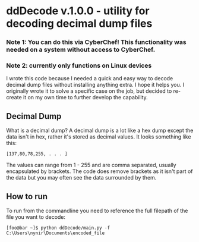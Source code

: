 # ddDecode v.1.0.0 - utility for decoding decimal dump files

### Note 1: You can do this via CyberChef! This functionality was needed on a system without access to CyberChef.
### Note 2: currently only functions on Linux devices

I wrote this code because I needed a quick and easy way to decode decimal dump files without installing anything extra. I hope it helps you. I originally wrote it to solve a specific case on the job, but decided to re-create it on my own time to further develop the capability.

## Decimal Dump

What is a decimal dump? A decimal dump is a lot like a hex dump except the data isn't in hex, rather it's stored as decimal values. It looks something like this:

```
[137,80,78,255, . . . ]
```

The values can range from 1 - 255 and are comma separated, usually encapsulated by brackets. The code does remove brackets as it isn't part of the data but you may often see the data surrounded by them.

## How to run

To run from the commandline you need to reference the full filepath of the file you want to decode:

```
[foo@bar ~]$ python ddDecode/main.py -f C:\Users\nynir\Documents\encoded_file
```
